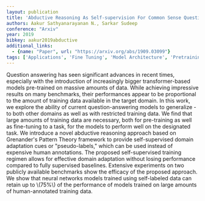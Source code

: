 ```yaml
---
layout: publication
title: 'Abductive Reasoning As Self-supervision For Common Sense Question Answering'
authors: Aakur Sathyanarayanan N., Sarkar Sudeep
conference: "Arxiv"
year: 2019
bibkey: aakur2019abductive
additional_links:
  - {name: "Paper", url: "https://arxiv.org/abs/1909.03099"}
tags: ['Applications', 'Fine Tuning', 'Model Architecture', 'Pretraining Methods', 'Tools', 'Training Techniques', 'Transformer']
---
```

Question answering has seen significant advances in recent times, especially
with the introduction of increasingly bigger transformer-based models
pre-trained on massive amounts of data. While achieving impressive results on
many benchmarks, their performances appear to be proportional to the amount of
training data available in the target domain. In this work, we explore the
ability of current question-answering models to generalize - to both other
domains as well as with restricted training data. We find that large amounts of
training data are necessary, both for pre-training as well as fine-tuning to a
task, for the models to perform well on the designated task. We introduce a
novel abductive reasoning approach based on Grenander's Pattern Theory
framework to provide self-supervised domain adaptation cues or "pseudo-labels,"
which can be used instead of expensive human annotations. The proposed
self-supervised training regimen allows for effective domain adaptation without
losing performance compared to fully supervised baselines. Extensive
experiments on two publicly available benchmarks show the efficacy of the
proposed approach. We show that neural networks models trained using
self-labeled data can retain up to \\(75%\\) of the performance of models trained
on large amounts of human-annotated training data.
